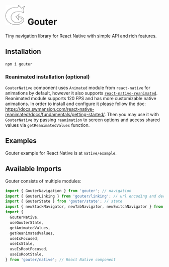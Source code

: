 # ![icon](media/icon.png) Gouter

Tiny navigation library for React Native with simple API and rich features.

## Installation

`npm i gouter`

### Reanimated installation (optional)

`GouterNative` component uses `Animated` module from `react-native` for animations by default,
however it also supports
[`react-native-reanimated`](https://docs.swmansion.com/react-native-reanimated/). Reanimated module
supports 120 FPS and has more customizable native animations. In order to install and configure it
please follow the doc:
https://docs.swmansion.com/react-native-reanimated/docs/fundamentals/getting-started/. Then you may
use it with `GouterNative` by passing `reanimation` to screen options and access shared values via
`getReanimatedValues` function.

## Examples

Gouter example for React Native is at `native/example`.

## Available Imports

Gouter consists of multiple modules:

```js
import { GouterNavigation } from 'gouter'; // navigation
import { GouterLinking } from 'gouter/linking'; // url encoding and decoding
import { GouterState } from 'gouter/state'; // state
import { newStackNavigator, newTabNavigator, newSwitchNavigator } from 'gouter/navigators'; // navigators
import {
  GouterNative,
  useGouterState,
  getAnimatedValues,
  getReanimatedValues,
  useIsFocused,
  useIsStale,
  useIsRootFocused,
  useIsRootStale,
} from 'gouter/native'; // React Native component
```
